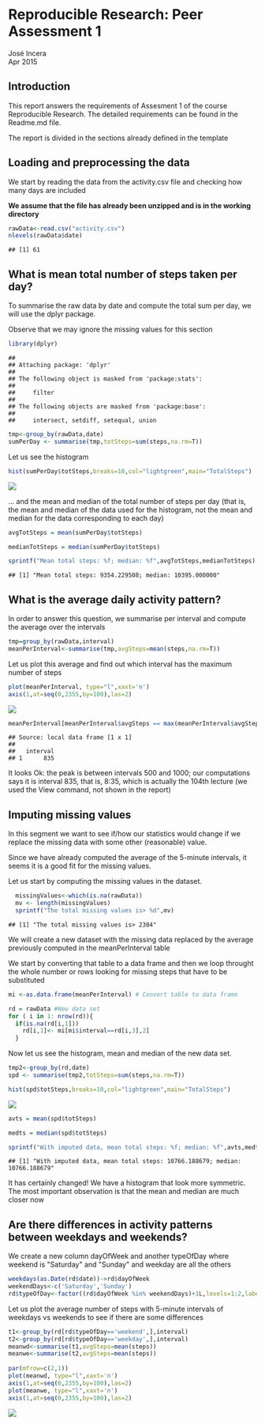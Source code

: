 # Reproducible Research: Peer Assessment 1
José Incera  
Apr 2015  

## Introduction
This report answers the requirements of Assesment 1 of the course Reproducible Research.
The detailed requirements can be found in the Readme.md file.

The report is divided in the sections already defined in the template

## Loading and preprocessing the data

We start by reading the data from the activity.csv file and checking how many days are included

**We assume that the file has already been unzipped and is in the working directory**



```r
rawData<-read.csv("activity.csv")
nlevels(rawData$date)
```

```
## [1] 61
```

## What is mean total number of steps taken per day?

To summarise the raw data by date and compute the total sum per day,  we will use the dplyr package.

Observe that we may ignore the missing values for this section



```r
library(dplyr)
```

```
## 
## Attaching package: 'dplyr'
## 
## The following object is masked from 'package:stats':
## 
##     filter
## 
## The following objects are masked from 'package:base':
## 
##     intersect, setdiff, setequal, union
```

```r
tmp<-group_by(rawData,date)
sumPerDay <- summarise(tmp,totSteps=sum(steps,na.rm=T))
```

Let us see the histogram


```r
hist(sumPerDay$totSteps,breaks=10,col="lightgreen",main="TotalSteps")
```

![](PA1_template_files/figure-html/unnamed-chunk-3-1.png) 

... and the mean and median of the total number of steps per day (that is, the mean and median of the data used for the histogram, not the mean and median for the data corresponding to each day)


```r
avgTotSteps = mean(sumPerDay$totSteps)

medianTotSteps = median(sumPerDay$totSteps)

sprintf("Mean total steps: %f; median: %f",avgTotSteps,medianTotSteps)
```

```
## [1] "Mean total steps: 9354.229508; median: 10395.000000"
```


## What is the average daily activity pattern?

In order to answer this question, we summarise per interval and compute the average over the intervals


```r
tmp=group_by(rawData,interval)
meanPerInterval<-summarise(tmp,avgSteps=mean(steps,na.rm=T))
```

Let us plot this average and find out which interval has the maximum number of steps


```r
plot(meanPerInterval, type="l",xaxt='n')
axis(1,at=seq(0,2355,by=100),las=2)
```

![](PA1_template_files/figure-html/unnamed-chunk-6-1.png) 

```r
meanPerInterval[meanPerInterval$avgSteps == max(meanPerInterval$avgSteps),1]
```

```
## Source: local data frame [1 x 1]
## 
##   interval
## 1      835
```

It looks Ok: the peak is between intervals 500 and 1000; our computations says it is interval 835, that is, 8:35, which is actually the 104th lecture (we used the View command, not shown in the report)

## Imputing missing values

In this segment we want to see if/how our statistics would change if we replace the missing data with some other (reasonable) value.

Since we have already computed the average of the 5-minute intervals, it seems it is a good fit for the missing values.

Let us start by computing the missing values in the dataset. 


```r
  missingValues<-which(is.na(rawData))
  mv <- length(missingValues)
  sprintf("The total missing values is> %d",mv)
```

```
## [1] "The total missing values is> 2304"
```

We will create a new dataset with the missing data replaced by the average previously computed in the meanPerInterval table

We start by converting that table to a data frame and then we loop throught the whole number or rows looking for missing steps that have to be substituted


```r
mi <-as.data.frame(meanPerInterval) # Convert table to data frame

rd = rawData #New data set
for ( i in 1: nrow(rd)){
  if(is.na(rd[i,1]))
    rd[i,1]<- mi[mi$interval==rd[i,3],2]
  }
```

Now let us see the histogram, mean and median of the new data set.


```r
tmp2<-group_by(rd,date)
spd <- summarise(tmp2,totSteps=sum(steps,na.rm=T))

hist(spd$totSteps,breaks=10,col="lightgreen",main="TotalSteps")
```

![](PA1_template_files/figure-html/unnamed-chunk-9-1.png) 

```r
avts = mean(spd$totSteps)

medts = median(spd$totSteps)

sprintf("With imputed data, mean total steps: %f; median: %f",avts,medts)
```

```
## [1] "With imputed data, mean total steps: 10766.188679; median: 10766.188679"
```

It has certainly changed!  We have a histogram that look more symmetric.  The most important observation is that the mean and median are much closer now

## Are there differences in activity patterns between weekdays and weekends?

We create a new column dayOfWeek and another typeOfDay where weekend is "Saturday" and "Sunday" and weekday are all the others


```r
weekdays(as.Date(rd$date))->rd$dayOfWeek
weekendDays<-c('Saturday','Sunday')
rd$typeOfDay<-factor((rd$dayOfWeek %in% weekendDays)+1L,levels=1:2,labels=c('weekday','weekend'))
```

Let us plot the average number of steps with 5-minute intervals of weekdays vs weekends to see if there are some differences 


```r
t1<-group_by(rd[rd$typeOfDay=='weekend',],interval)
t2<-group_by(rd[rd$typeOfDay=='weekday',],interval)
meanwd<-summarise(t1,avgSteps=mean(steps))
meanwe<-summarise(t2,avgSteps=mean(steps))
    
par(mfrow=c(2,1))
plot(meanwd, type="l",xaxt='n')
axis(1,at=seq(0,2355,by=100),las=2)
plot(meanwe, type="l",xaxt='n')
axis(1,at=seq(0,2355,by=100),las=2)
```

![](PA1_template_files/figure-html/unnamed-chunk-11-1.png) 

